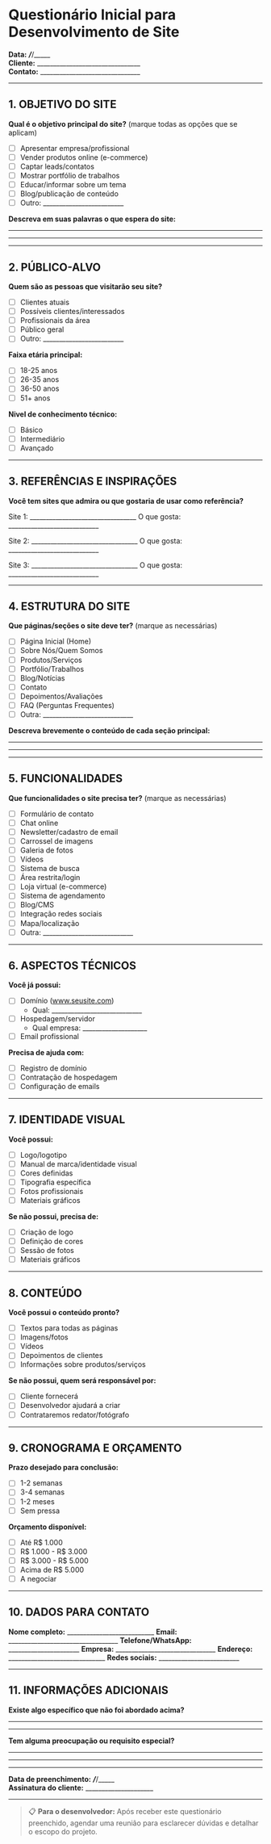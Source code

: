 # Questionário Inicial para Desenvolvimento de Site

**Data:** ___/___/_____  
**Cliente:** ________________________________  
**Contato:** _______________________________  

---

## 1. OBJETIVO DO SITE

**Qual é o objetivo principal do site?** (marque todas as opções que se aplicam)

- [ ] Apresentar empresa/profissional
- [ ] Vender produtos online (e-commerce)
- [ ] Captar leads/contatos
- [ ] Mostrar portfólio de trabalhos
- [ ] Educar/informar sobre um tema
- [ ] Blog/publicação de conteúdo
- [ ] Outro: _________________________

**Descreva em suas palavras o que espera do site:**
_________________________________________________
_________________________________________________

---

## 2. PÚBLICO-ALVO

**Quem são as pessoas que visitarão seu site?**

- [ ] Clientes atuais
- [ ] Possíveis clientes/interessados
- [ ] Profissionais da área
- [ ] Público geral
- [ ] Outro: _________________________

**Faixa etária principal:**
- [ ] 18-25 anos
- [ ] 26-35 anos  
- [ ] 36-50 anos
- [ ] 51+ anos

**Nivel de conhecimento técnico:**
- [ ] Básico
- [ ] Intermediário
- [ ] Avançado

---

## 3. REFERÊNCIAS E INSPIRAÇÕES

**Você tem sites que admira ou que gostaria de usar como referência?**

Site 1: _________________________________
O que gosta: ____________________________

Site 2: _________________________________
O que gosta: ____________________________

Site 3: _________________________________
O que gosta: ____________________________

---

## 4. ESTRUTURA DO SITE

**Que páginas/seções o site deve ter?** (marque as necessárias)

- [ ] Página Inicial (Home)
- [ ] Sobre Nós/Quem Somos
- [ ] Produtos/Serviços
- [ ] Portfólio/Trabalhos
- [ ] Blog/Notícias
- [ ] Contato
- [ ] Depoimentos/Avaliações
- [ ] FAQ (Perguntas Frequentes)
- [ ] Outra: ____________________________

**Descreva brevemente o conteúdo de cada seção principal:**
_________________________________________________
_________________________________________________

---

## 5. FUNCIONALIDADES

**Que funcionalidades o site precisa ter?** (marque as necessárias)

- [ ] Formulário de contato
- [ ] Chat online
- [ ] Newsletter/cadastro de email
- [ ] Carrossel de imagens
- [ ] Galeria de fotos
- [ ] Vídeos
- [ ] Sistema de busca
- [ ] Área restrita/login
- [ ] Loja virtual (e-commerce)
- [ ] Sistema de agendamento
- [ ] Blog/CMS
- [ ] Integração redes sociais
- [ ] Mapa/localização
- [ ] Outra: ____________________________

---

## 6. ASPECTOS TÉCNICOS

**Você já possui:**

- [ ] Domínio (www.seusite.com)
  - Qual: ____________________________
- [ ] Hospedagem/servidor
  - Qual empresa: ____________________
- [ ] Email profissional

**Precisa de ajuda com:**
- [ ] Registro de domínio
- [ ] Contratação de hospedagem
- [ ] Configuração de emails

---

## 7. IDENTIDADE VISUAL

**Você possui:**

- [ ] Logo/logotipo
- [ ] Manual de marca/identidade visual
- [ ] Cores definidas
- [ ] Tipografia específica
- [ ] Fotos profissionais
- [ ] Materiais gráficos

**Se não possui, precisa de:**
- [ ] Criação de logo
- [ ] Definição de cores
- [ ] Sessão de fotos
- [ ] Materiais gráficos

---

## 8. CONTEÚDO

**Você possui o conteúdo pronto?**

- [ ] Textos para todas as páginas
- [ ] Imagens/fotos
- [ ] Vídeos
- [ ] Depoimentos de clientes
- [ ] Informações sobre produtos/serviços

**Se não possui, quem será responsável por:**
- [ ] Cliente fornecerá
- [ ] Desenvolvedor ajudará a criar
- [ ] Contrataremos redator/fotógrafo

---

## 9. CRONOGRAMA E ORÇAMENTO

**Prazo desejado para conclusão:**
- [ ] 1-2 semanas
- [ ] 3-4 semanas
- [ ] 1-2 meses
- [ ] Sem pressa

**Orçamento disponível:**
- [ ] Até R$ 1.000
- [ ] R$ 1.000 - R$ 3.000
- [ ] R$ 3.000 - R$ 5.000
- [ ] Acima de R$ 5.000
- [ ] A negociar

---

## 10. DADOS PARA CONTATO

**Nome completo:** ___________________________
**Email:** __________________________________
**Telefone/WhatsApp:** ______________________
**Empresa:** _______________________________
**Endereço:** ______________________________
**Redes sociais:** _________________________

---

## 11. INFORMAÇÕES ADICIONAIS

**Existe algo específico que não foi abordado acima?**
_________________________________________________
_________________________________________________

**Tem alguma preocupação ou requisito especial?**
_________________________________________________
_________________________________________________

---

**Data de preenchimento:** ___/___/_____  
**Assinatura do cliente:** _____________________

---

> 📋 **Para o desenvolvedor:** Após receber este questionário preenchido, agendar uma reunião para esclarecer dúvidas e detalhar o escopo do projeto.
